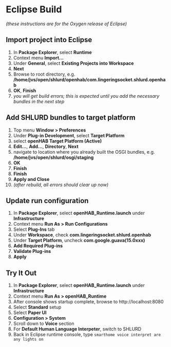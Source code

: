 # Eclipse Build

*(these instructions are for the Oxygen release of Eclipse)*

## Import project into Eclipse

1. In **Package Explorer**, select **Runtime**
1. Context menu **Import...**
1. Under **General**, select **Existing Projects into Workspace**
1. **Next**
1. Browse to root directory, e.g. **/home/jvs/open/shlurd/openhab/com.lingeringsocket.shlurd.openhab**
1. **OK**, **Finish**
1. *you will get build errors; this is expected until you add the necessary bundles in the next step*

## Add SHLURD bundles to target platform

1. Top menu **Window > Preferences**
1. Under **Plug-in Development**, select **Target Platform**
1. select **openHAB Target Platform (Active)**
1. **Edit...**, **Add...**, **Directory**, **Next**
1. navigate to location where you already built the OSGI bundles, e.g. **/home/jvs/open/shlurd/osgi/staging**
1. **OK**
1. **Finish**
1. **Finish**
1. **Apply and Close**
1. *(after rebuild, all errors should clear up now)*

## Update run configuration

1. In **Package Explorer**, select **openHAB_Runtime.launch** under **Infrastructure**
1. Context menu **Run As > Run Configurations**
1. Select **Plug-Ins** tab
1. Under **Workspace**, check **com.lingeringsocket.shlurd.openhab**
1. Under **Target Platform**, uncheck **com.google.guava(15.0xxx)**
1. **Add Required Plug-ins**
1. **Validate Plug-ins**
1. **Apply**

## Try It Out
1. In **Package Explorer**, select **openHAB_Runtime.launch** under **Infrastructure**
1. Context menu **Run As > openHAB_Runtime**
1. After console shows startup complete, browse to http://localhost:8080
1. Select **Standard** setup
1. Select **Paper UI**
1. **Configuration > System**
1. Scroll down to **Voice** section
1. For **Default Human Language Interpeter**, switch to SHLURD
1. Back in Eclipse runtime console, type `smarthome voice interpret are any lights on`
